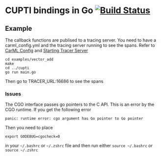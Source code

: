 # CUPTI bindings in Go [![Build Status](https://travis-ci.org/rai-project/go-cupti.svg?branch=master)](https://travis-ci.org/rai-project/go-cupti)


## Example

The callback functions are publised to a tracing server. You need to have a carml_config.yml and the tracing server running to see the spans. Refer to [CarML Config](https://github.com/rai-project/carml/blob/master/docs/installation.md#carml-configuration) and [Starting Tracer Server](https://github.com/rai-project/carml/blob/master/docs/installation.md#starting-tracer-server)

```
cd examples/vector_add
make
cd ../cupti
go run main.go
```
Then go to TRACER_URL:16686 to see the spans

### Issues

The CGO interface passes go pointers to the C API. This is an error by the CGO runtime.
If you get the following error


~~~
panic: runtime error: cgo argument has Go pointer to Go pointer
~~~

Then you need to place

~~~
export GODEBUG=cgocheck=0
~~~

in your `~/.bashrc` or `~/.zshrc` file and then run either `source ~/.bashrc` or `source ~/.zshrc`

